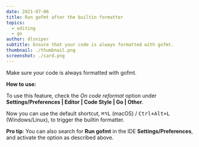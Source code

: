 ```yaml
---
date: 2021-07-06
title: Run gofmt after the builtin formatter
topics:
  - editing
  - go
author: dlsniper
subtitle: Ensure that your code is always formatted with gofmt.
thumbnail: ./thumbnail.png
screenshot: ./card.png
---
```


Make sure your code is always formatted with gofmt.

**How to use:**

To use this feature, check the _On code reformat_ option under **Settings/Preferences | Editor | Code Style | Go | Other**.

Now you can use the default shortcut, <kbd>⌘⌥L</kbd> (macOS) / <kbd>Ctrl+Alt+L</kbd> (Windows/Linux), to trigger the builtin formatter.

**Pro tip**: You can also search for **Run gofmt** in the IDE **Settings/Preferences**, and activate the option as described above.
